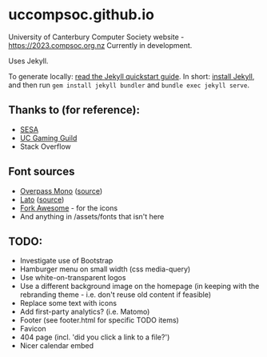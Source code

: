 # uccompsoc.github.io
University of Canterbury Computer Society website - https://2023.compsoc.org.nz
Currently in development.

Uses Jekyll.

To generate locally: [read the Jekyll quickstart guide](https://jekyllrb.com/docs/). In short: [install Jekyll](https://jekyllrb.com/docs/installation/), and then run `gem install jekyll bundler` and `bundle exec jekyll serve`.

## Thanks to (for reference):

- [SESA](https://github.com/ausesa/ausesa.github.com/)
- [UC Gaming Guild](https://ucgg.org.nz)
- Stack Overflow

## Font sources

- [Overpass Mono](https://fonts.google.com/specimen/Overpass+Mono) ([source](https://github.com/RedHatOfficial/Overpass))
- [Lato](https://fonts.google.com/specimen/Lato) ([source](https://www.latofonts.com))
- [Fork Awesome](https://forkaweso.me) - for the icons
- And anything in /assets/fonts that isn't here

## TODO:

- Investigate use of Bootstrap
- Hamburger menu on small width (css media-query)
- Use white-on-transparent logos
- Use a different background image on the homepage (in keeping with the rebranding theme - i.e. don't reuse old content if feasible)
- Replace some text with icons
- Add first-party analytics? (i.e. Matomo)
- Footer (see footer.html for specific TODO items)
- Favicon
- 404 page (incl. 'did you click a link to a file?')
- Nicer calendar embed
